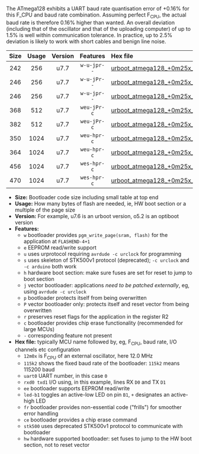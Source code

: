 The ATmega128 exhibits a UART baud rate quantisation error of +0.16% for this F_CPU and baud rate combination. Assuming perfect F<sub>CPU</sub>, the actual baud rate is therefore 0.16% higher than wanted. An overall deviation (including that of the oscillator and that of the uploading computer) of up to 1.5% is well within communication tolerance. In practice, up to 2.5% deviation is likely to work with short cables and benign line noise.

|Size|Usage|Version|Features|Hex file|
|:-:|:-:|:-:|:-:|:--|
|242|256|u7.7|`w-u-jpr--`|[urboot_atmega128_+0m25x_+++0k3_uart1_rxd2_txd3_led+b5.hex](https://raw.githubusercontent.com/stefanrueger/urboot.hex/main/cores/megacore/atmega128/external_oscillator/fcpu_+0m25x/br_+++0k3/urboot_atmega128_+0m25x_+++0k3_uart1_rxd2_txd3_led+b5.hex)|
|246|256|u7.7|`w-u-jPr--`|[urboot_atmega128_+0m25x_+++0k3_uart0_rxe0_txe1_led+b5.hex](https://raw.githubusercontent.com/stefanrueger/urboot.hex/main/cores/megacore/atmega128/external_oscillator/fcpu_+0m25x/br_+++0k3/urboot_atmega128_+0m25x_+++0k3_uart0_rxe0_txe1_led+b5.hex)|
|246|256|u7.7|`w-u-jpr--`|[urboot_atmega128_+0m25x_+++0k3_uart0_rxe0_txe1_led+b5_fr.hex](https://raw.githubusercontent.com/stefanrueger/urboot.hex/main/cores/megacore/atmega128/external_oscillator/fcpu_+0m25x/br_+++0k3/urboot_atmega128_+0m25x_+++0k3_uart0_rxe0_txe1_led+b5_fr.hex)|
|368|512|u7.7|`weu-jPr-c`|[urboot_atmega128_+0m25x_+++0k3_uart0_rxe0_txe1_ee_led+b5_fr_ce.hex](https://raw.githubusercontent.com/stefanrueger/urboot.hex/main/cores/megacore/atmega128/external_oscillator/fcpu_+0m25x/br_+++0k3/urboot_atmega128_+0m25x_+++0k3_uart0_rxe0_txe1_ee_led+b5_fr_ce.hex)|
|382|512|u7.7|`weu-jPr-c`|[urboot_atmega128_+0m25x_+++0k3_uart1_rxd2_txd3_ee_led+b5_fr_ce.hex](https://raw.githubusercontent.com/stefanrueger/urboot.hex/main/cores/megacore/atmega128/external_oscillator/fcpu_+0m25x/br_+++0k3/urboot_atmega128_+0m25x_+++0k3_uart1_rxd2_txd3_ee_led+b5_fr_ce.hex)|
|350|1024|u7.7|`weu-hpr-c`|[urboot_atmega128_+0m25x_+++0k3_uart0_rxe0_txe1_ee_led+b5_fr_ce_hw.hex](https://raw.githubusercontent.com/stefanrueger/urboot.hex/main/cores/megacore/atmega128/external_oscillator/fcpu_+0m25x/br_+++0k3/urboot_atmega128_+0m25x_+++0k3_uart0_rxe0_txe1_ee_led+b5_fr_ce_hw.hex)|
|364|1024|u7.7|`weu-hpr-c`|[urboot_atmega128_+0m25x_+++0k3_uart1_rxd2_txd3_ee_led+b5_fr_ce_hw.hex](https://raw.githubusercontent.com/stefanrueger/urboot.hex/main/cores/megacore/atmega128/external_oscillator/fcpu_+0m25x/br_+++0k3/urboot_atmega128_+0m25x_+++0k3_uart1_rxd2_txd3_ee_led+b5_fr_ce_hw.hex)|
|456|1024|u7.7|`wes-hpr-c`|[urboot_atmega128_+0m25x_+++0k3_uart0_rxe0_txe1_ee_led+b5_fr_ce_stk500_hw.hex](https://raw.githubusercontent.com/stefanrueger/urboot.hex/main/cores/megacore/atmega128/external_oscillator/fcpu_+0m25x/br_+++0k3/urboot_atmega128_+0m25x_+++0k3_uart0_rxe0_txe1_ee_led+b5_fr_ce_stk500_hw.hex)|
|470|1024|u7.7|`wes-hpr-c`|[urboot_atmega128_+0m25x_+++0k3_uart1_rxd2_txd3_ee_led+b5_fr_ce_stk500_hw.hex](https://raw.githubusercontent.com/stefanrueger/urboot.hex/main/cores/megacore/atmega128/external_oscillator/fcpu_+0m25x/br_+++0k3/urboot_atmega128_+0m25x_+++0k3_uart1_rxd2_txd3_ee_led+b5_fr_ce_stk500_hw.hex)|

- **Size:** Bootloader code size including small table at top end
- **Usage:** How many bytes of flash are needed, ie, HW boot section or a multiple of the page size
- **Version:** For example, u7.6 is an urboot version, o5.2 is an optiboot version
- **Features:**
  + `w` bootloader provides `pgm_write_page(sram, flash)` for the application at `FLASHEND-4+1`
  + `e` EEPROM read/write support
  + `u` uses urprotocol requiring `avrdude -c urclock` for programming
  + `s` uses skeleton of STK500v1 protocol (deprecated); `-c urclock` and `-c arduino` both work
  + `h` hardware boot section: make sure fuses are set for reset to jump to boot section
  + `j` vector bootloader: applications *need to be patched externally*, eg, using `avrdude -c urclock`
  + `p` bootloader protects itself from being overwritten
  + `P` vector bootloader only: protects itself and reset vector from being overwritten
  + `r` preserves reset flags for the application in the register R2
  + `c` bootloader provides chip erase functionality (recommended for large MCUs)
  + `-` corresponding feature not present
- **Hex file:** typically MCU name followed by, eg, F<sub>CPU</sub>, baud rate, I/O channels etc configuration
  + `12m0x` is F<sub>CPU</sub> of an external oscillator, here 12.0 MHz
  + `115k2` shows the fixed baud rate of the bootloader: `115k2` means 115200 baud
  + `uart0` UART number, in this case `0`
  + `rxd0 txd1` I/O using, in this example, lines RX `D0` and TX `D1`
  + `ee` bootloader supports EEPROM read/write
  + `led-b1` toggles an active-low LED on pin `B1`, `+` designates an active-high LED
  + `fr` bootloader provides non-essential code ("frills") for smoother error handling
  + `ce` bootloader provides a chip erase command
  + `stk500` uses deprecated STK500v1 protocol to communicate with bootloader
  + `hw` hardware supported bootloader: set fuses to jump to the HW boot section, not to reset vector
